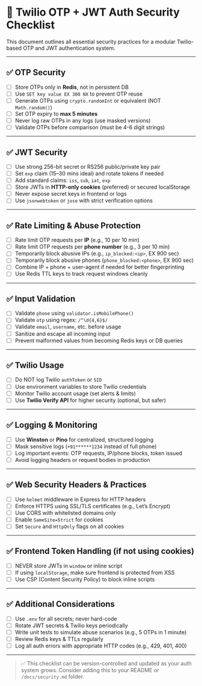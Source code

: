 
# 🔐 Twilio OTP + JWT Auth Security Checklist

This document outlines all essential security practices for a modular Twilio-based OTP and JWT authentication system.

---

## ✅ OTP Security

* [ ] Store OTPs only in **Redis**, not in persistent DB
* [ ] Use `SET key value EX 300 NX` to prevent OTP reuse
* [ ] Generate OTPs using `crypto.randomInt` or equivalent (NOT `Math.random()`)
* [ ] Set OTP expiry to **max 5 minutes**
* [ ] Never log raw OTPs in any logs (use masked versions)
* [ ] Validate OTPs before comparison (must be 4-6 digit strings)

---

## ✅ JWT Security

* [ ] Use strong 256-bit secret or RS256 public/private key pair
* [ ] Set `exp` claim (15–30 mins ideal) and rotate tokens if needed
* [ ] Add standard claims: `iss`, `sub`, `iat`, `exp`
* [ ] Store JWTs in **HTTP-only cookies** (preferred) or secured localStorage
* [ ] Never expose secret keys in frontend or logs
* [ ] Use `jsonwebtoken` or `jose` with strict verification options

---

## ✅ Rate Limiting & Abuse Protection

* [ ] Rate limit OTP requests per **IP** (e.g., 10 per 10 min)
* [ ] Rate limit OTP requests per **phone number** (e.g., 3 per 10 min)
* [ ] Temporarily block abusive IPs (e.g., `ip_blocked:<ip>`, EX 900 sec)
* [ ] Temporarily block abusive phones (`phone_blocked:<phone>`, EX 900 sec)
* [ ] Combine IP + phone + user-agent if needed for better fingerprinting
* [ ] Use Redis TTL keys to track request windows cleanly

---

## ✅ Input Validation

* [ ] Validate `phone` using `validator.isMobilePhone()`
* [ ] Validate `otp` using regex: `/^\d{4,6}$/`
* [ ] Validate `email`, `username`, etc. before usage
* [ ] Sanitize and escape all incoming input
* [ ] Prevent malformed values from becoming Redis keys or DB queries

---

## ✅ Twilio Usage

* [ ] Do NOT log Twilio `authToken` or `SID`
* [ ] Use environment variables to store Twilio credentials
* [ ] Monitor Twilio account usage (set alerts & limits)
* [ ] Use **Twilio Verify API** for higher security (optional, but safer)

---

## ✅ Logging & Monitoring

* [ ] Use **Winston** or **Pino** for centralized, structured logging
* [ ] Mask sensitive logs (`+91******1234` instead of full phone)
* [ ] Log important events: OTP requests, IP/phone blocks, token issued
* [ ] Avoid logging headers or request bodies in production

---

## ✅ Web Security Headers & Practices

* [ ] Use `helmet` middleware in Express for HTTP headers
* [ ] Enforce HTTPS using SSL/TLS certificates (e.g., Let’s Encrypt)
* [ ] Use CORS with whitelisted domains only
* [ ] Enable `SameSite=Strict` for cookies
* [ ] Set `Secure` and `HttpOnly` flags on all cookies

---

## ✅ Frontend Token Handling (if not using cookies)

* [ ] NEVER store JWTs in `window` or inline script
* [ ] If using `localStorage`, make sure frontend is protected from XSS
* [ ] Use CSP (Content Security Policy) to block inline scripts

---

## ✅ Additional Considerations

* [ ] Use `.env` for all secrets; never hard-code
* [ ] Rotate JWT secrets & Twilio keys periodically
* [ ] Write unit tests to simulate abuse scenarios (e.g., 5 OTPs in 1 minute)
* [ ] Review Redis keys & TTLs regularly
* [ ] Log all auth errors with appropriate HTTP codes (e.g., 429, 401, 400)

---

> ✅ This checklist can be version-controlled and updated as your auth system grows. Consider adding this to your README or `/docs/security.md` folder.

